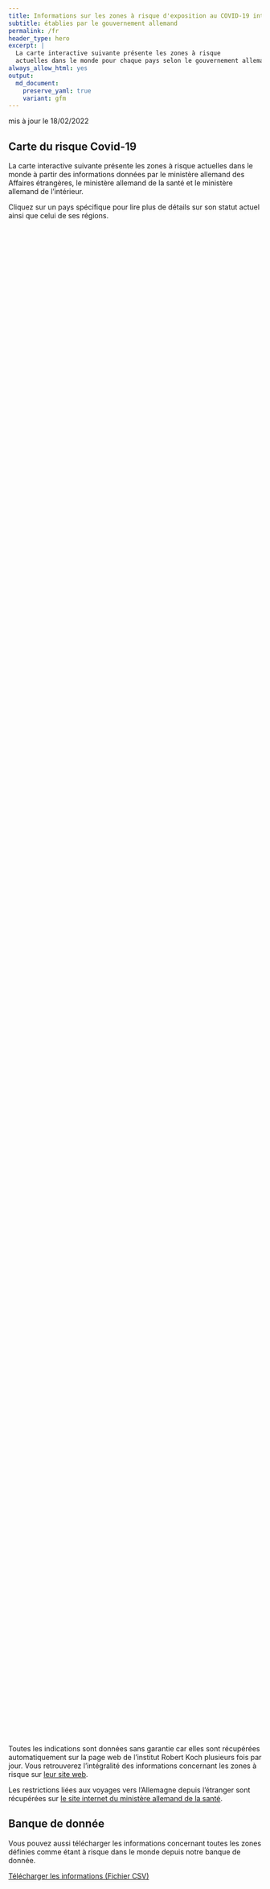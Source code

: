 ```yaml
---
title: Informations sur les zones à risque d'exposition au COVID-19 internationales
subtitle: établies par le gouvernement allemand
permalink: /fr
header_type: hero
excerpt: |
  La carte interactive suivante présente les zones à risque
  actuelles dans le monde pour chaque pays selon le gouvernement allemand.
always_allow_html: yes
output: 
  md_document:
    preserve_yaml: true
    variant: gfm
---
```


<!-- Modify _R/index_fr.Rmd file instead -->

<p class="text-right font-weight-bold">

mis à jour le 18/02/2022

</p>

## Carte du risque Covid-19

La carte interactive suivante présente les zones à risque actuelles dans
le monde à partir des informations données par le ministère allemand des
Affaires étrangères, le ministère allemand de la santé et le ministère
allemand de l’intérieur.

<!--more-->

Cliquez sur un pays spécifique pour lire plus de détails sur son statut
actuel ainsi que celui de ses régions.


<div id="leaflet" style="width:100%;height:75vh;" class="leaflet html-widget"></div>
<script src="https://corona-atlas.de/assets/data/locale_fr.js"></script> 
<script src="https://corona-atlas.de/assets/js/map.js"></script>

Toutes les indications sont données sans garantie car elles sont
récupérées automatiquement sur la page web de l’institut Robert Koch
plusieurs fois par jour. Vous retrouverez l’intégralité des informations
concernant les zones à risque sur [leur site
web](https://rki.de/risikogebiete).

Les restrictions liées aux voyages vers l’Allemagne depuis l’étranger
sont récupérées sur [le site internet du ministère allemand de la
santé](https://www.bundesgesundheitsministerium.de/coronavirus-infos-reisende).

## Banque de donnée

Vous pouvez aussi télécharger les informations concernant toutes les
zones définies comme étant à risque dans le monde depuis notre banque de
donnée.

<div id="reactable" class="reactable html-widget" style="width:auto;height:auto;"></div>
<script type="application/json" data-for="reactable">{"x":{"tag":{"name":"Reactable","attribs":{"data":{"Pays/Région":["Afghanistan","Angola","Albanie","Andorre","Émirats arabes unis","Argentine","Arménie","Antigua-et-Barbuda","Australie","Autriche","Azerbaïdjan","Burundi","Belgique","Bénin","Burkina Faso","Bangladesh","Bulgarie","Bahreïn","Bahamas","Bosnie-Herzégovine","Bélarus","Belize","Bolivie","Brésil","Barbade","Brunei","Bhoutan","Botswana","République Centrafricaine","Canada","Suisse","Chili","Chine","Côte d'Ivoire","Cameroun","République démocratique du Congo","Congo","Colombie","Comores","Cap-Vert","Costa Rica","Cuba","Chypre","Tchéquie","Allemagne","Djibouti","Dominique","Danemark","République Dominicaine","Algérie","Équateur","Égypte","Érythrée","Espagne","Estonie","Éthiopie","Finlande","Fidji","France","Micronésie","Gabon","Royaume-Uni","Géorgie","Ghana","Guinée","Gambie","Guinée-Bissau","Guinée Équatoriale","Grèce","Grenade","Guatemala","Guyana","Hong-Kong","Honduras","Croatie","Haïti","Hongrie","Indonésie","Inde","Irlande","Iran","Irak","Islande","Israël","Italie","Jamaïque","Jordanie","Japon","Kazakhstan","Kenya","Kirghizistan","Cambodge","Kiribati","Saint-Kitts-et-Nevis","Corée du Sud","Koweït","Laos","Liban","Libéria","Libye","Sainte-Lucie","Liechtenstein","Sri Lanka","Lesotho","Lituanie","Luxembourg","Lettonie","Maroc","Monaco","Moldavie","Madagascar","Maldives","Mexique","Îles Marshall","Macédoine du Nord","Mali","Malte","Myanmar/Burma","Monténégro","Mongolie","Mozambique","Mauritanie","Maurice","Malawi","Malaisie","Namibie","Niger","Nigeria","Nicaragua","Nioue","Pays-Bas","Norvège","Népal","Nauru","Nouvelle-Zélande","Oman","Pakistan","Panama","Pérou","Philippines","Palaos","Papouasie-Nouvelle-Guinée","Pologne","Corée du Nord","Portugal","Paraguay","Palestine","Qatar","Roumanie","Russie","Rwanda","Arabie saoudite","Soudan","Sénégal","Singapour","Îles Salomon","Sierra Leone","El Salvador","San Marin","Somalie","Serbie","Soudan du Sud","Sao Tomé-et-Principe","Surinam","Slovaquie","Slovénie","Suède","Eswatini","Seychelles","Syrie","Tchad","Togo","Thaïlande","Tadjikistan","Turkménistan","Timor-Leste","Tonga","Trinité-et-Tobago","Tunisie","Turquie","Tuvalu","République unie de Tanzanie","Ouganda","Ukraine","Uruguay","États-Unis","Ouzbékistan","Vatican","Saint-Vincent-et-les-Grenadines","Vénézuela","Vietnam","Vanuatu","Samoa","Kosovo","Yémen","Afrique du Sud","Zambie","Zimbabwe"],"Niveau de risque":["Zone sans risque","Zone sans risque","Zone à fort risque","Zone sans risque","Zone sans risque","Zone à fort risque","Zone à fort risque","Zone à fort risque","Zone à fort risque","Zone à fort risque","Zone à fort risque","Zone sans risque","Zone à fort risque","Zone sans risque","Zone sans risque","Zone à fort risque","Zone à fort risque","Zone à fort risque","Zone sans risque","Zone à fort risque","Zone à fort risque","Zone à fort risque","Zone à fort risque","Zone à fort risque","Zone à fort risque","Zone sans risque","Zone à fort risque","Zone sans risque","Zone sans risque","Zone sans risque","Zone à fort risque","Zone à fort risque","Zone sans risque","Zone sans risque","Zone sans risque","Zone sans risque","Zone sans risque","Zone à fort risque","Zone sans risque","Zone sans risque","Zone à fort risque","Zone sans risque","Zone à fort risque","Zone à fort risque",null,"Zone sans risque","Zone à fort risque","Zone à fort risque","Zone sans risque","Zone sans risque","Zone à fort risque","Zone à fort risque","Zone sans risque","Zone sans risque","Zone à fort risque","Zone sans risque","Zone à fort risque","Zone sans risque","Zone à fort risque","Zone sans risque","Zone sans risque","Zone sans risque","Zone à fort risque","Zone sans risque","Zone sans risque","Zone sans risque","Zone sans risque","Zone sans risque","Zone à fort risque","Zone à fort risque","Zone à fort risque","Zone à fort risque","Zone sans risque","Zone sans risque","Zone à fort risque","Zone à fort risque","Zone à fort risque","Zone sans risque","Zone sans risque","Zone sans risque","Zone à fort risque","Zone à fort risque","Zone à fort risque","Zone à fort risque","Zone à fort risque","Zone sans risque","Zone à fort risque","Zone à fort risque","Zone sans risque","Zone sans risque","Zone sans risque","Zone sans risque","Zone sans risque","Zone sans risque","Zone sans risque","Zone à fort risque","Zone sans risque","Zone à fort risque","Zone sans risque","Zone à fort risque","Zone à fort risque","Zone à fort risque","Zone sans risque","Zone sans risque","Zone à fort risque","Zone à fort risque","Zone à fort risque","Zone sans risque","Zone à fort risque","Zone à fort risque","Zone à fort risque","Zone à fort risque","Zone à fort risque","Zone sans risque","Zone à fort risque","Zone sans risque","Zone sans risque","Zone sans risque","Zone à fort risque","Zone à fort risque","Zone sans risque","Zone sans risque","Zone sans risque","Zone sans risque","Zone sans risque","Zone sans risque","Zone sans risque","Zone sans risque","Zone sans risque","Zone sans risque","Zone à fort risque","Zone à fort risque","Zone sans risque","Zone sans risque","Zone sans risque","Zone à fort risque","Zone sans risque","Zone à fort risque","Zone à fort risque","Zone à fort risque","Zone à fort risque","Zone à fort risque","Zone à fort risque","Zone à fort risque","Zone à fort risque","Zone à fort risque","Zone à fort risque","Zone sans risque","Zone à fort risque","Zone à fort risque","Zone sans risque","Zone sans risque","Zone sans risque","Zone sans risque","Zone à fort risque","Zone sans risque","Zone sans risque","Zone sans risque","Zone à fort risque","Zone sans risque","Zone à fort risque","Zone sans risque","Zone sans risque","Zone à fort risque","Zone à fort risque","Zone à fort risque","Zone à fort risque","Zone sans risque","Zone à fort risque","Zone à fort risque","Zone sans risque","Zone sans risque","Zone sans risque","Zone à fort risque","Zone à fort risque","Zone sans risque","Zone sans risque","Zone à fort risque","Zone sans risque","Zone à fort risque","Zone sans risque","Zone sans risque","Zone sans risque","Zone à fort risque","Zone à fort risque","Zone sans risque","Zone sans risque","Zone sans risque","Zone sans risque","Zone à fort risque","Zone à fort risque","Zone sans risque","Zone sans risque","Zone à fort risque","Zone à fort risque","Zone sans risque","Zone sans risque","Zone sans risque"],"Détails":[null,null,"depuis le 16/01/2022",null,null,"depuis le 09/01/2022","depuis le 06/02/2022","depuis le 16/01/2022","depuis le 09/01/2022","depuis le 16/01/2022. Les régions suivantes sont exclues: -Eben am Achensee; -Jungholz; -Mittelberg; -Rißtal","depuis le 06/02/2022",null,"depuis le 21/11/2021",null,null,"depuis le 30/01/2022","depuis le 16/01/2022","depuis le 09/01/2022",null,"depuis le 16/01/2022","depuis le 03/10/2021","depuis le 09/01/2022","depuis le 09/01/2022","depuis le 23/01/2022","depuis le 19/09/2021",null,"depuis le 23/01/2022",null,null,null,"depuis le 05/12/2021","depuis le 23/01/2022",null,null,null,null,null,"depuis le 16/01/2022",null,null,"depuis le 16/01/2022",null,"depuis le 25/12/2021","depuis le 14/11/2021",null,null,"depuis le 22/08/2021","depuis le 19/12/2021",null,null,"depuis le 23/01/2022","depuis le 24/01/2021",null,null,"depuis le 09/01/2022",null,"depuis le 25/12/2021",null,"depuis le 19/12/2021. Le niveau de risque concerne les régions suivantes: -Guadeloupe, depuis le 09/01/2022; -Martinique, depuis le 09/01/2022; -Nouvelle-Calédonie, depuis le 30/01/2022; -Réunion, Île de la, depuis le 19/12/2021; -St. Barthélemy, depuis le 09/01/2022; -St. Martin, depuis le 09/01/2022",null,null,null,"depuis le 25/07/2021",null,null,null,null,null,"depuis le 21/11/2021","depuis le 09/01/2022","depuis le 30/01/2022","depuis le 16/01/2022",null,null,"depuis le 24/10/2021","depuis le 08/08/2021","depuis le 14/11/2021",null,null,null,"depuis le 13/02/2022","depuis le 30/01/2022","depuis le 09/01/2022","depuis le 09/01/2022","depuis le 01/01/2022",null,"depuis le 05/12/2021","depuis le 23/01/2022",null,null,null,null,null,null,null,"depuis le 09/01/2022",null,"depuis le 19/12/2021",null,"depuis le 18/07/2021","depuis le 16/01/2022","depuis le 05/12/2021",null,null,"depuis le 03/10/2021","depuis le 09/01/2022","depuis le 16/01/2022",null,"depuis le 25/12/2021","depuis le 23/01/2022","depuis le 16/01/2022","depuis le 23/01/2022","depuis le 08/08/2021",null,"depuis le 16/01/2022",null,null,null,"depuis le 15/08/2021","depuis le 23/01/2022",null,null,null,null,null,null,null,null,null,null,"depuis le 21/11/2021. Le niveau de risque concerne les régions suivantes: -Aruba, depuis le 09/01/2022; -Bonaire, depuis le 27/07/2021; -Curaçao, depuis le 09/01/2022; -Saba, depuis le 27/07/2021; -St. Eustatius, depuis le 27/07/2021; -St. Martin, depuis le 16/01/2022","depuis le 19/12/2021",null,null,null,"depuis le 30/01/2022",null,"depuis le 09/01/2022","depuis le 16/01/2022","depuis le 16/01/2022","depuis le 30/01/2022","depuis le 08/08/2021","depuis le 05/12/2021","depuis le 08/08/2021","depuis le 25/12/2021","depuis le 23/01/2022","depuis le 06/02/2022",null,"depuis le 23/01/2022","depuis le 07/07/2021",null,null,null,null,"depuis le 30/01/2022",null,null,null,"depuis le 01/01/2022",null,"depuis le 16/01/2022",null,null,"depuis le 16/01/2022","depuis le 31/10/2021","depuis le 26/09/2021","depuis le 09/01/2022",null,"depuis le 14/02/2021","depuis le 31/01/2021",null,null,null,"depuis le 08/08/2021","depuis le 08/08/2021",null,null,"depuis le 08/08/2021",null,"depuis le 17/08/2021",null,null,null,"depuis le 30/01/2022","depuis le 09/01/2022",null,null,null,null,"depuis le 19/09/2021","depuis le 15/08/2021",null,null,"depuis le 23/01/2022","depuis le 10/10/2021",null,null,null]},"columns":[{"accessor":"Pays/Région","name":"Pays/Région","type":"character"},{"accessor":"Niveau de risque","name":"Niveau de risque","type":"character"},{"accessor":"Détails","name":"Détails","type":"character"}],"filterable":true,"searchable":true,"defaultPageSize":10,"showPageSizeOptions":true,"pageSizeOptions":[10,25,50,100],"paginationType":"jump","showPageInfo":true,"minRows":1,"striped":true,"dataKey":"ff9909cd181c2f35dee7019eeda88453","key":"ff9909cd181c2f35dee7019eeda88453"},"children":[]},"class":"reactR_markup"},"evals":[],"jsHooks":[]}</script>

<p class="text-center my-5">

<a href="assets/dist/db_countries_risk_fr.csv" class="btn btn-primary">Télécharger
les informations (Fichier CSV)</a>

</p>
